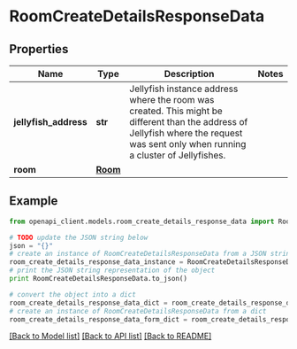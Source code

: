 # RoomCreateDetailsResponseData


## Properties
Name | Type | Description | Notes
------------ | ------------- | ------------- | -------------
**jellyfish_address** | **str** | Jellyfish instance address where the room was created. This might be different than the address of Jellyfish where the request was sent only when running a cluster of Jellyfishes. | 
**room** | [**Room**](Room.md) |  | 

## Example

```python
from openapi_client.models.room_create_details_response_data import RoomCreateDetailsResponseData

# TODO update the JSON string below
json = "{}"
# create an instance of RoomCreateDetailsResponseData from a JSON string
room_create_details_response_data_instance = RoomCreateDetailsResponseData.from_json(json)
# print the JSON string representation of the object
print RoomCreateDetailsResponseData.to_json()

# convert the object into a dict
room_create_details_response_data_dict = room_create_details_response_data_instance.to_dict()
# create an instance of RoomCreateDetailsResponseData from a dict
room_create_details_response_data_form_dict = room_create_details_response_data.from_dict(room_create_details_response_data_dict)
```
[[Back to Model list]](../README.md#documentation-for-models) [[Back to API list]](../README.md#documentation-for-api-endpoints) [[Back to README]](../README.md)


